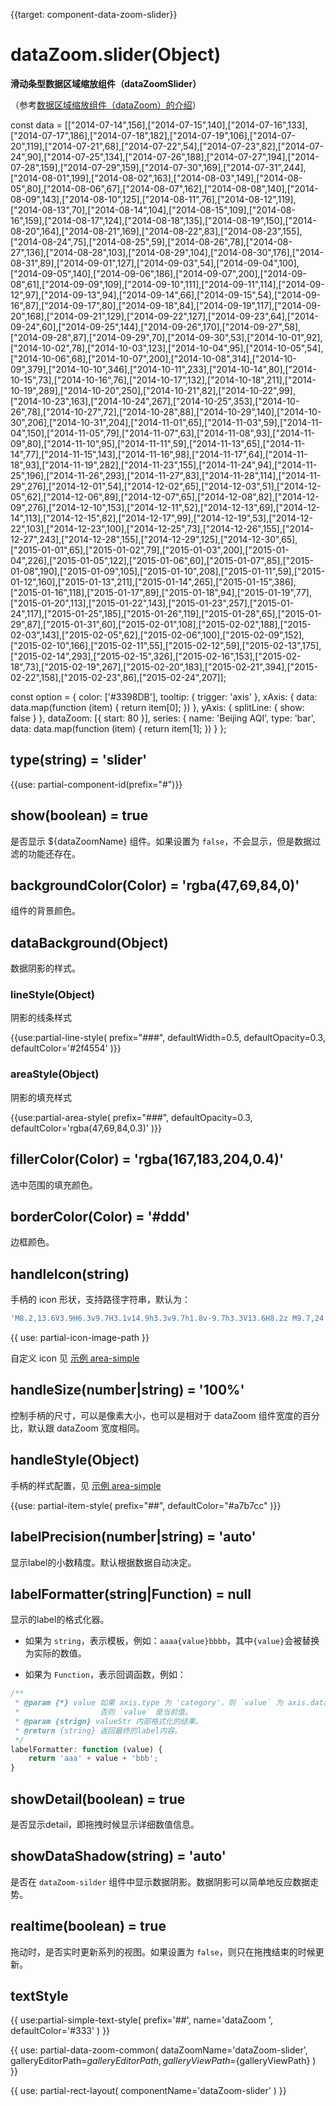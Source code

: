 {{target: component-data-zoom-slider}}

# dataZoom.slider(Object)

**滑动条型数据区域缩放组件（dataZoomSlider）**

（参考[数据区域缩放组件（dataZoom）的介绍](~dataZoom)）

<ExampleBaseOption name="data-zoom-slider" title="滑块缩放的 dataZoom">
const data = [["2014-07-14",156],["2014-07-15",140],["2014-07-16",133],["2014-07-17",186],["2014-07-18",182],["2014-07-19",106],["2014-07-20",119],["2014-07-21",68],["2014-07-22",54],["2014-07-23",82],["2014-07-24",90],["2014-07-25",134],["2014-07-26",188],["2014-07-27",194],["2014-07-28",159],["2014-07-29",159],["2014-07-30",169],["2014-07-31",244],["2014-08-01",199],["2014-08-02",163],["2014-08-03",149],["2014-08-05",80],["2014-08-06",67],["2014-08-07",162],["2014-08-08",140],["2014-08-09",143],["2014-08-10",125],["2014-08-11",76],["2014-08-12",119],["2014-08-13",70],["2014-08-14",104],["2014-08-15",109],["2014-08-16",159],["2014-08-17",124],["2014-08-18",135],["2014-08-19",150],["2014-08-20",164],["2014-08-21",169],["2014-08-22",83],["2014-08-23",155],["2014-08-24",75],["2014-08-25",59],["2014-08-26",78],["2014-08-27",136],["2014-08-28",103],["2014-08-29",104],["2014-08-30",176],["2014-08-31",89],["2014-09-01",127],["2014-09-03",54],["2014-09-04",100],["2014-09-05",140],["2014-09-06",186],["2014-09-07",200],["2014-09-08",61],["2014-09-09",109],["2014-09-10",111],["2014-09-11",114],["2014-09-12",97],["2014-09-13",94],["2014-09-14",66],["2014-09-15",54],["2014-09-16",87],["2014-09-17",80],["2014-09-18",84],["2014-09-19",117],["2014-09-20",168],["2014-09-21",129],["2014-09-22",127],["2014-09-23",64],["2014-09-24",60],["2014-09-25",144],["2014-09-26",170],["2014-09-27",58],["2014-09-28",87],["2014-09-29",70],["2014-09-30",53],["2014-10-01",92],["2014-10-02",78],["2014-10-03",123],["2014-10-04",95],["2014-10-05",54],["2014-10-06",68],["2014-10-07",200],["2014-10-08",314],["2014-10-09",379],["2014-10-10",346],["2014-10-11",233],["2014-10-14",80],["2014-10-15",73],["2014-10-16",76],["2014-10-17",132],["2014-10-18",211],["2014-10-19",289],["2014-10-20",250],["2014-10-21",82],["2014-10-22",99],["2014-10-23",163],["2014-10-24",267],["2014-10-25",353],["2014-10-26",78],["2014-10-27",72],["2014-10-28",88],["2014-10-29",140],["2014-10-30",206],["2014-10-31",204],["2014-11-01",65],["2014-11-03",59],["2014-11-04",150],["2014-11-05",79],["2014-11-07",63],["2014-11-08",93],["2014-11-09",80],["2014-11-10",95],["2014-11-11",59],["2014-11-13",65],["2014-11-14",77],["2014-11-15",143],["2014-11-16",98],["2014-11-17",64],["2014-11-18",93],["2014-11-19",282],["2014-11-23",155],["2014-11-24",94],["2014-11-25",196],["2014-11-26",293],["2014-11-27",83],["2014-11-28",114],["2014-11-29",276],["2014-12-01",54],["2014-12-02",65],["2014-12-03",51],["2014-12-05",62],["2014-12-06",89],["2014-12-07",65],["2014-12-08",82],["2014-12-09",276],["2014-12-10",153],["2014-12-11",52],["2014-12-13",69],["2014-12-14",113],["2014-12-15",82],["2014-12-17",99],["2014-12-19",53],["2014-12-22",103],["2014-12-23",100],["2014-12-25",73],["2014-12-26",155],["2014-12-27",243],["2014-12-28",155],["2014-12-29",125],["2014-12-30",65],["2015-01-01",65],["2015-01-02",79],["2015-01-03",200],["2015-01-04",226],["2015-01-05",122],["2015-01-06",60],["2015-01-07",85],["2015-01-08",190],["2015-01-09",105],["2015-01-10",208],["2015-01-11",59],["2015-01-12",160],["2015-01-13",211],["2015-01-14",265],["2015-01-15",386],["2015-01-16",118],["2015-01-17",89],["2015-01-18",94],["2015-01-19",77],["2015-01-20",113],["2015-01-22",143],["2015-01-23",257],["2015-01-24",117],["2015-01-25",185],["2015-01-26",119],["2015-01-28",65],["2015-01-29",87],["2015-01-31",60],["2015-02-01",108],["2015-02-02",188],["2015-02-03",143],["2015-02-05",62],["2015-02-06",100],["2015-02-09",152],["2015-02-10",166],["2015-02-11",55],["2015-02-12",59],["2015-02-13",175],["2015-02-14",293],["2015-02-15",326],["2015-02-16",153],["2015-02-18",73],["2015-02-19",267],["2015-02-20",183],["2015-02-21",394],["2015-02-22",158],["2015-02-23",86],["2015-02-24",207]];

const option = {
    color: ['#3398DB'],
    tooltip: {
        trigger: 'axis'
    },
    xAxis: {
        data: data.map(function (item) {
            return item[0];
        })
    },
    yAxis: {
        splitLine: {
            show: false
        }
    },
    dataZoom: [{
        start: 80
    }],
    series: {
        name: 'Beijing AQI',
        type: 'bar',
        data: data.map(function (item) {
            return item[1];
        })
    }
};
</ExampleBaseOption>


## type(string) = 'slider'

{{use: partial-component-id(prefix="#")}}

## show(boolean) = true

<ExampleUIControlBoolean default="true" />

是否显示 ${dataZoomName} 组件。如果设置为 `false`，不会显示，但是数据过滤的功能还存在。


## backgroundColor(Color) = 'rgba(47,69,84,0)'

<ExampleUIControlColor default="rgba(47,69,84,0)" />

组件的背景颜色。


## dataBackground(Object)

数据阴影的样式。

### lineStyle(Object)

阴影的线条样式

{{use:partial-line-style(
    prefix="###",
    defaultWidth=0.5,
    defaultOpacity=0.3,
    defaultColor='#2f4554'
)}}

### areaStyle(Object)

阴影的填充样式

{{use:partial-area-style(
    prefix="###",
    defaultOpacity=0.3,
    defaultColor='rgba(47,69,84,0.3)'
)}}


## fillerColor(Color) = 'rgba(167,183,204,0.4)'

<ExampleUIControlColor default="rgba(167,183,204,0.4)" />

选中范围的填充颜色。

## borderColor(Color) = '#ddd'

<ExampleUIControlColor default="#ddd" />

边框颜色。


## handleIcon(string)

手柄的 icon 形状，支持路径字符串，默认为：
```js
'M8.2,13.6V3.9H6.3v9.7H3.1v14.9h3.3v9.7h1.8v-9.7h3.3V13.6H8.2z M9.7,24.4H4.8v-1.4h4.9V24.4z M9.7,19.1H4.8v-1.4h4.9V19.1z'
```

{{ use: partial-icon-image-path }}

自定义 icon 见 [示例 area-simple](${galleryEditorPath}area-simple)

## handleSize(number|string) = '100%'

<ExampleUIControlPercent min="0" step="1" default="100%" />

控制手柄的尺寸，可以是像素大小，也可以是相对于 dataZoom 组件宽度的百分比，默认跟 dataZoom 宽度相同。

## handleStyle(Object)

手柄的样式配置，见 [示例 area-simple](${galleryEditorPath}area-simple)

{{use: partial-item-style(
    prefix="##",
    defaultColor="#a7b7cc"
)}}


## labelPrecision(number|string) = 'auto'

<ExampleUIControlNumber min="0" step="1" />

显示label的小数精度。默认根据数据自动决定。


## labelFormatter(string|Function) = null

显示的label的格式化器。

+ 如果为 `string`，表示模板，例如：`aaaa{value}bbbb`，其中`{value}`会被替换为实际的数值。

+ 如果为 `Function`，表示回调函数，例如：

```javascript
/**
 * @param {*} value 如果 axis.type 为 'category'，则 `value` 为 axis.data 的 index。
 *                  否则 `value` 是当前值。
 * @param {strign} valueStr 内部格式化的结果。
 * @return {string} 返回最终的label内容。
 */
labelFormatter: function (value) {
    return 'aaa' + value + 'bbb';
}
```


## showDetail(boolean) = true

<ExampleUIControlBoolean default="true" />

是否显示detail，即拖拽时候显示详细数值信息。


## showDataShadow(string) = 'auto'

<ExampleUIControlBoolean />

是否在 `dataZoom-silder` 组件中显示数据阴影。数据阴影可以简单地反应数据走势。


## realtime(boolean) = true

<ExampleUIControlBoolean default="true" />

拖动时，是否实时更新系列的视图。如果设置为 `false`，则只在拖拽结束的时候更新。


## textStyle

{{ use:partial-simple-text-style(
    prefix='##',
    name='dataZoom ',
    defaultColor='#333'
) }}





{{ use: partial-data-zoom-common(
    dataZoomName='dataZoom-slider',
    galleryEditorPath=${galleryEditorPath},
    galleryViewPath=${galleryViewPath}
) }}

{{ use: partial-rect-layout(
    componentName='dataZoom-slider'
) }}
